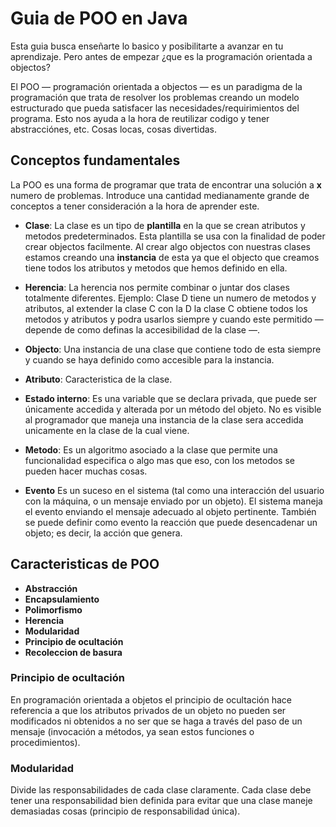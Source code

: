 # Guia de POO en Java

Esta guia busca enseñarte lo basico y posibilitarte a avanzar en tu aprendizaje. Pero antes de empezar ¿que es la programación orientada a objectos?

El POO — programación orientada a objectos — es un paradigma de la programación que trata de resolver los problemas creando un modelo estructurado
que pueda satisfacer las necesidades/requirimientos del programa. Esto nos ayuda a la hora de reutilizar codigo y tener abstracciónes, etc. Cosas locas,
cosas divertidas.

## Conceptos fundamentales

La POO es una forma de programar que trata de encontrar una solución a **x** numero de problemas. Introduce una cantidad medianamente grande
de conceptos a tener consideración a la hora de aprender este.

- **Clase**: La clase es un tipo de **plantilla** en la que se crean atributos y metodos predeterminados. Esta plantilla se usa con la finalidad de
  poder crear objectos facilmente. Al crear algo objectos con nuestras clases estamos creando una **instancia** de esta ya que el objecto que creamos
  tiene todos los atributos y metodos que hemos definido en ella.

- **Herencia**: La herencia nos permite combinar o juntar dos clases totalmente diferentes. Ejemplo: Clase D tiene un numero de metodos y atributos, al
  extender la clase C con la D la clase C obtiene todos los metodos y atributos y podra usarlos siempre y cuando este permitido — depende de como definas
  la accesibilidad de la clase —.

- **Objecto**: Una instancia de una clase que contiene todo de esta siempre y cuando se haya definido como accesible para la instancia.

- **Atributo**: Caracteristica de la clase.

- **Estado interno**:
  Es una variable que se declara privada, que puede ser únicamente accedida y alterada por un método del objeto. No es visible al programador que maneja una
  instancia de la clase sera accedida unicamente en la clase de la cual viene.

- **Metodo**: Es un algoritmo asociado a la clase que permite una funcionalidad especifica o algo mas que eso, con los metodos se pueden hacer muchas cosas.

- **Evento**
  Es un suceso en el sistema (tal como una interacción del usuario con la máquina, o un mensaje enviado por un objeto). El sistema maneja el evento enviando el
  mensaje adecuado al objeto pertinente. También se puede definir como evento la reacción que puede desencadenar un objeto; es decir, la acción que genera.

## Caracteristicas de POO

- **Abstracción**
- **Encapsulamiento**
- **Polimorfismo**
- **Herencia**
- **Modularidad**
- **Principio de ocultación**
- **Recoleccion de basura**

### Principio de ocultación

En programación orientada a objetos el principio de ocultación hace referencia a que los atributos privados de un objeto no pueden ser modificados ni obtenidos a
no ser que se haga a través del paso de un mensaje (invocación a métodos, ya sean estos funciones o procedimientos).

### Modularidad

Divide las responsabilidades de cada clase claramente. Cada clase debe tener una responsabilidad bien definida para evitar que una clase maneje demasiadas
cosas (principio de responsabilidad única).
